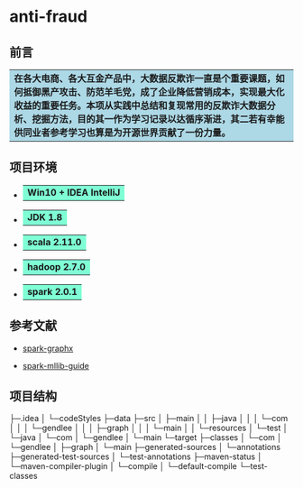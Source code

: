 



# anti-fraud

## 前言

<table><tr><td bgcolor= #ADD8E6 > <b>
   在各大电商、各大互金产品中，大数据反欺诈一直是个重要课题，如何抵御黑产攻击、防范羊毛党，成了企业降低营销成本，实现最大化收益的重要任务。本项从实践中总结和复现常用的反欺诈大数据分析、挖掘方法，目的其一作为学习记录以达循序渐进，其二若有幸能供同业者参考学习也算是为开源世界贡献了一份力量。
</b></td></tr></table>

## 项目环境

* <table><tr><td bgcolor= #7FFFD4 > <b>
      Win10 + IDEA IntelliJ
  </b></td></tr></table>

* <table><tr><td bgcolor= #7FFFD4 > <b>JDK 1.8</b>
  </td></tr></table>

* <table><tr><td bgcolor= #7FFFD4 > <b>
      scala 2.11.0
  </b></td></tr></table>

* <table><tr><td bgcolor= #7FFFD4 > <b>
      hadoop 2.7.0
  </b></td></tr></table>

* <table><tr><td bgcolor= #7FFFD4 > <b>
      spark 2.0.1
  </b></td></tr></table>

## 参考文献

+ [spark-graphx](http://spark.apache.org/graphx/)

+ [spark-mllib-guide](https://spark.apache.org/docs/latest/mllib-guide.html)

## 项目结构

├─.idea
│  └─codeStyles
├─data
├─src
│  ├─main
│  │  ├─java
│  │  │  └─com
│  │  │      └─gendlee
│  │  │          ├─graph
│  │  │          └─main
│  │  └─resources
│  └─test
│      └─java
│          └─com
│              └─gendlee
│                  └─main
└─target
    ├─classes
    │  └─com
    │      └─gendlee
    │          ├─graph
    │          └─main
    ├─generated-sources
    │  └─annotations
    ├─generated-test-sources
    │  └─test-annotations
    ├─maven-status
    │  └─maven-compiler-plugin
    │      └─compile
    │          └─default-compile
    └─test-classes

